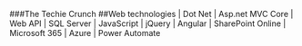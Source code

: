 ###The Techie Crunch
##Web technologies | Dot Net | Asp.net MVC Core | Web API | SQL Server | JavaScript | jQuery | Angular | SharePoint Online | Microsoft 365 | Azure | Power Automate